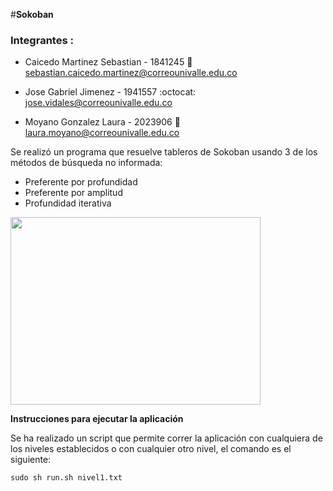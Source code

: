 #**Sokoban**

<h3 align="left"> Integrantes :</h3>    

- Caicedo Martinez Sebastian - 1841245  :imp:
[sebastian.caicedo.martinez@correounivalle.edu.co](sebastian.caicedo.martinez@correounivalle.edu.co)
- Jose Gabriel Jimenez - 1941557 :octocat:
[jose.vidales@correounivalle.edu.co](jose.vidales@correounivalle.edu.co)

- Moyano Gonzalez Laura - 2023906   :penguin:
[laura.moyano@correounivalle.edu.co ](laura.moyano@correounivalle.edu.co)

Se realizó un programa que resuelve tableros de Sokoban usando 3 de los métodos de búsqueda no informada:

- Preferente por profundidad
- Preferente por amplitud
- Profundidad iterativa

<img src="https://upload.wikimedia.org/wikipedia/commons/thumb/c/cb/KSokoban-screenshot.png/640px-KSokoban-screenshot.png" align="center" height="300" width="400">

**Instrucciones para ejecutar la aplicación**   

Se ha realizado un script que permite correr la aplicación con cualquiera de los niveles establecidos o con cualquier otro nivel, el comando es el siguiente: 

```
sudo sh run.sh nivel1.txt
```

